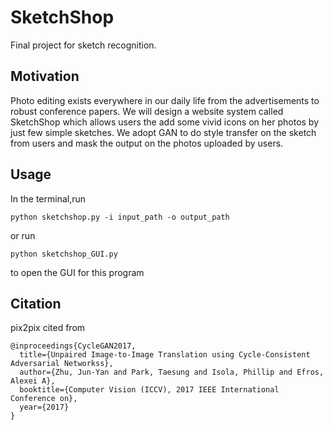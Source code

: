 # SketchShop
Final project for sketch recognition.

## Motivation
Photo editing exists everywhere in our daily life from the advertisements to robust conference papers. We will design a website system called SketchShop which allows users the add some vivid icons on her photos by just few simple sketches. We adopt GAN to do style transfer on the sketch from users and mask the output on the photos uploaded by users.

## Usage
In the terminal,run
```
python sketchshop.py -i input_path -o output_path
```

or run 
```
python sketchshop_GUI.py
```
to open the GUI for this program

## Citation
pix2pix cited from 
```
@inproceedings{CycleGAN2017,
  title={Unpaired Image-to-Image Translation using Cycle-Consistent Adversarial Networkss},
  author={Zhu, Jun-Yan and Park, Taesung and Isola, Phillip and Efros, Alexei A},
  booktitle={Computer Vision (ICCV), 2017 IEEE International Conference on},
  year={2017}
}
```